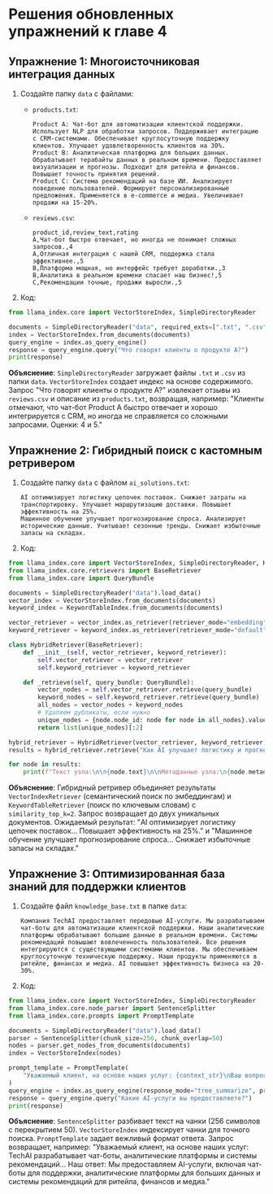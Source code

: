 # Решения обновленных упражнений к главе 4

## Упражнение 1: Многоисточниковая интеграция данных

1. Создайте папку `data` с файлами:
   - `products.txt`:
     ```
     Product A: Чат-бот для автоматизации клиентской поддержки. Использует NLP для обработки запросов. Поддерживает интеграцию с CRM-системами. Обеспечивает круглосуточную поддержку клиентов. Улучшает удовлетворенность клиентов на 30%.
     Product B: Аналитическая платформа для больших данных. Обрабатывает терабайты данных в реальном времени. Предоставляет визуализации и прогнозы. Подходит для ритейла и финансов. Повышает точность принятия решений.
     Product C: Система рекомендаций на базе ИИ. Анализирует поведение пользователей. Формирует персонализированные предложения. Применяется в e-commerce и медиа. Увеличивает продажи на 15-20%.
     ```
   - `reviews.csv`:
     ```
     product_id,review_text,rating
     A,Чат-бот быстро отвечает, но иногда не понимает сложных запросов.,4
     A,Отличная интеграция с нашей CRM, поддержка стала эффективнее.,5
     B,Платформа мощная, но интерфейс требует доработки.,3
     B,Аналитика в реальном времени спасает наш бизнес!,5
     C,Рекомендации точные, продажи выросли.,5
     ```

2. Код:

```python
from llama_index.core import VectorStoreIndex, SimpleDirectoryReader

documents = SimpleDirectoryReader("data", required_exts=[".txt", ".csv"]).load_data()
index = VectorStoreIndex.from_documents(documents)
query_engine = index.as_query_engine()
response = query_engine.query("Что говорят клиенты о продукте A?")
print(response)
```

**Объяснение**: `SimpleDirectoryReader` загружает файлы `.txt` и `.csv` из папки `data`. `VectorStoreIndex` создает индекс на основе содержимого. Запрос "Что говорят клиенты о продукте A?" извлекает отзывы из `reviews.csv` и описание из `products.txt`, возвращая, например: "Клиенты отмечают, что чат-бот Product A быстро отвечает и хорошо интегрируется с CRM, но иногда не справляется со сложными запросами. Оценки: 4 и 5."

## Упражнение 2: Гибридный поиск с кастомным ретривером

1. Создайте папку `data` с файлом `ai_solutions.txt`:
   ```
   AI оптимизирует логистику цепочек поставок. Снижает затраты на транспортировку. Улучшает маршрутизацию доставки. Повышает эффективность на 25%.
   Машинное обучение улучшает прогнозирование спроса. Анализирует исторические данные. Учитывает сезонные тренды. Снижает избыточные запасы на складах.
   ```

2. Код:

```python
from llama_index.core import VectorStoreIndex, SimpleDirectoryReader, KeywordTableIndex
from llama_index.core.retrievers import BaseRetriever
from llama_index.core import QueryBundle

documents = SimpleDirectoryReader("data").load_data()
vector_index = VectorStoreIndex.from_documents(documents)
keyword_index = KeywordTableIndex.from_documents(documents)

vector_retriever = vector_index.as_retriever(retriever_mode="embedding", similarity_top_k=2)
keyword_retriever = keyword_index.as_retriever(retriever_mode="default", similarity_top_k=2)

class HybridRetriever(BaseRetriever):
    def __init__(self, vector_retriever, keyword_retriever):
        self.vector_retriever = vector_retriever
        self.keyword_retriever = keyword_retriever

    def _retrieve(self, query_bundle: QueryBundle):
        vector_nodes = self.vector_retriever.retrieve(query_bundle)
        keyword_nodes = self.keyword_retriever.retrieve(query_bundle)
        all_nodes = vector_nodes + keyword_nodes
        # Удаляем дубликаты, если нужно
        unique_nodes = {node.node_id: node for node in all_nodes}.values()
        return list(unique_nodes)[:2]

hybrid_retriever = HybridRetriever(vector_retriever, keyword_retriever)
results = hybrid_retriever.retrieve("Как AI улучшает логистику и прогнозирование?")

for node in results:
    print(f"Текст узла:\n\n{node.text}\n\nМетаданные узла:\n{node.metadata}\n\n{'-'*50}\n")
```

**Объяснение**: Гибридный ретривер объединяет результаты `VectorIndexRetriever` (семантический поиск по эмбеддингам) и `KeywordTableRetriever` (поиск по ключевым словам) с `similarity_top_k=2`. Запрос возвращает до двух уникальных документов. Ожидаемый результат: "AI оптимизирует логистику цепочек поставок... Повышает эффективность на 25%." и "Машинное обучение улучшает прогнозирование спроса... Снижает избыточные запасы на складах."

## Упражнение 3: Оптимизированная база знаний для поддержки клиентов

1. Создайте файл `knowledge_base.txt` в папке `data`:
   ```
   Компания TechAI предоставляет передовые AI-услуги. Мы разрабатываем чат-боты для автоматизации клиентской поддержки. Наши аналитические платформы обрабатывают большие данные в реальном времени. Системы рекомендаций повышают вовлеченность пользователей. Все решения интегрируются с существующими системами клиентов. Мы обеспечиваем круглосуточную техническую поддержку. Наши продукты применяются в ритейле, финансах и медиа. AI повышает эффективность бизнеса на 20-30%.
   ```

2. Код:

```python
from llama_index.core import VectorStoreIndex, SimpleDirectoryReader
from llama_index.core.node_parser import SentenceSplitter
from llama_index.core.prompts import PromptTemplate

documents = SimpleDirectoryReader("data").load_data()
parser = SentenceSplitter(chunk_size=256, chunk_overlap=50)
nodes = parser.get_nodes_from_documents(documents)
index = VectorStoreIndex(nodes)

prompt_template = PromptTemplate(
    "Уважаемый клиент, на основе наших услуг: {context_str}\nВаш вопрос: {query_str}\nНаш ответ:"
)
query_engine = index.as_query_engine(response_mode="tree_summarize", prompt_template=prompt_template)
response = query_engine.query("Какие AI-услуги вы предоставляете?")
print(response)
```

**Объяснение**: `SentenceSplitter` разбивает текст на чанки (256 символов с перекрытием 50). `VectorStoreIndex` индексирует чанки для точного поиска. `PromptTemplate` задает вежливый формат ответа. Запрос возвращает, например: "Уважаемый клиент, на основе наших услуг: TechAI разрабатывает чат-боты, аналитические платформы и системы рекомендаций... Наш ответ: Мы предоставляем AI-услуги, включая чат-боты для поддержки, аналитические платформы для больших данных и системы рекомендаций для ритейла, финансов и медиа."